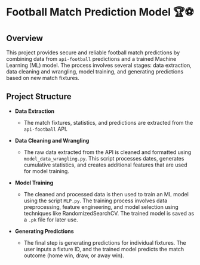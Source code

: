 # Football Match Prediction Model 🏆⚽

## Overview

This project provides secure and reliable football match predictions by combining data from `api-football` predictions and a trained Machine Learning (ML) model. The process involves several stages: data extraction, data cleaning and wrangling, model training, and generating predictions based on new match fixtures.

## Project Structure

- **Data Extraction**
  - The match fixtures, statistics, and predictions are extracted from the `api-football` API.
  
- **Data Cleaning and Wrangling**
  - The raw data extracted from the API is cleaned and formatted using `model_data_wrangling.py`. This script processes dates, generates cumulative statistics, and creates additional features that are used for model training.

- **Model Training**
  - The cleaned and processed data is then used to train an ML model using the script `MLP.py`. The training process involves data preprocessing, feature engineering, and model selection using techniques like RandomizedSearchCV. The trained model is saved as a `.pk` file for later use.

- **Generating Predictions**
  - The final step is generating predictions for individual fixtures. The user inputs a fixture ID, and the trained model predicts the match outcome (home win, draw, or away win).


